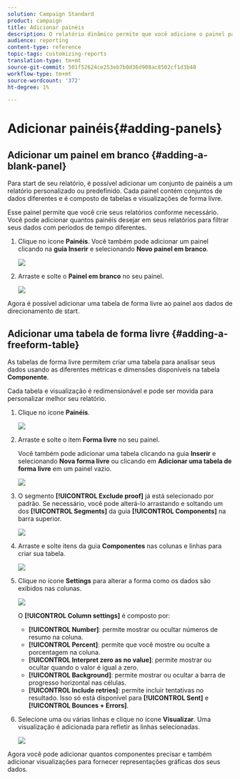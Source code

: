 ```yaml
---
solution: Campaign Standard
product: campaign
title: Adicionar painéis
description: O relatório dinâmico permite que você adicione o painel para filtrar melhor seus dados, dependendo do período de tempo escolhido.
audience: reporting
content-type: reference
topic-tags: customizing-reports
translation-type: tm+mt
source-git-commit: 501f52624ce253eb7b0d36d908ac8502cf1d3b48
workflow-type: tm+mt
source-wordcount: '372'
ht-degree: 1%

---
```



# Adicionar painéis{#adding-panels}

## Adicionar um painel em branco {#adding-a-blank-panel}

Para start de seu relatório, é possível adicionar um conjunto de painéis a um relatório personalizado ou predefinido. Cada painel contém conjuntos de dados diferentes e é composto de tabelas e visualizações de forma livre.

Esse painel permite que você crie seus relatórios conforme necessário. Você pode adicionar quantos painéis desejar em seus relatórios para filtrar seus dados com períodos de tempo diferentes.

1. Clique no ícone **Painéis**. Você também pode adicionar um painel clicando na **guia Inserir** e selecionando **Novo painel em branco**.

   ![](assets/dynamic_report_panel_1.png)

1. Arraste e solte o **Painel em branco** no seu painel.

   ![](assets/dynamic_report_panel.png)

Agora é possível adicionar uma tabela de forma livre ao painel aos dados de direcionamento de start.

## Adicionar uma tabela de forma livre {#adding-a-freeform-table}

As tabelas de forma livre permitem criar uma tabela para analisar seus dados usando as diferentes métricas e dimensões disponíveis na tabela **Componente**.

Cada tabela e visualização é redimensionável e pode ser movida para personalizar melhor seu relatório.

1. Clique no ícone **Painéis**.

   ![](assets/dynamic_report_panel_1.png)

1. Arraste e solte o item **Forma livre** no seu painel.

   Você também pode adicionar uma tabela clicando na guia **Inserir** e selecionando **Nova forma livre** ou clicando em **Adicionar uma tabela de forma livre** em um painel vazio.

   ![](assets/dynamic_report_panel_2.png)

1. O segmento **[!UICONTROL Exclude proof]** já está selecionado por padrão. Se necessário, você pode alterá-lo arrastando e soltando um dos **[!UICONTROL Segments]** da guia **[!UICONTROL Components]** na barra superior.

   ![](assets/dynamic_report_panel_3.png)

1. Arraste e solte itens da guia **Componentes** nas colunas e linhas para criar sua tabela.

   ![](assets/dynamic_report_freeform_3.png)

1. Clique no ícone **Settings** para alterar a forma como os dados são exibidos nas colunas.

   ![](assets/dynamic_report_freeform_4.png)

   O **[!UICONTROL Column settings]** é composto por:

   * **[!UICONTROL Number]**: permite mostrar ou ocultar números de resumo na coluna.
   * **[!UICONTROL Percent]**: permite que você mostre ou oculte a porcentagem na coluna.
   * **[!UICONTROL Interpret zero as no value]**: permite mostrar ou ocultar quando o valor é igual a zero.
   * **[!UICONTROL Background]**: permite mostrar ou ocultar a barra de progresso horizontal nas células.
   * **[!UICONTROL Include retries]**: permite incluir tentativas no resultado. Isso só está disponível para **[!UICONTROL Sent]** e **[!UICONTROL Bounces + Errors]**.

1. Selecione uma ou várias linhas e clique no ícone **Visualizar**. Uma visualização é adicionada para refletir as linhas selecionadas.

   ![](assets/dynamic_report_freeform_5.png)

Agora você pode adicionar quantos componentes precisar e também adicionar visualizações para fornecer representações gráficas dos seus dados.
